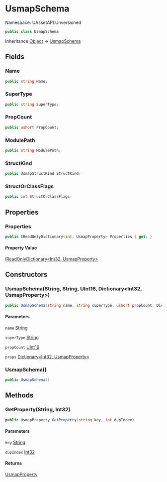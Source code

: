 # UsmapSchema

Namespace: UAssetAPI.Unversioned

```csharp
public class UsmapSchema
```

Inheritance [Object](https://docs.microsoft.com/en-us/dotnet/api/system.object) → [UsmapSchema](./uassetapi.unversioned.usmapschema.md)

## Fields

### **Name**

```csharp
public string Name;
```

### **SuperType**

```csharp
public string SuperType;
```

### **PropCount**

```csharp
public ushort PropCount;
```

### **ModulePath**

```csharp
public string ModulePath;
```

### **StructKind**

```csharp
public UsmapStructKind StructKind;
```

### **StructOrClassFlags**

```csharp
public int StructOrClassFlags;
```

## Properties

### **Properties**

```csharp
public IReadOnlyDictionary<int, UsmapProperty> Properties { get; }
```

#### Property Value

[IReadOnlyDictionary&lt;Int32, UsmapProperty&gt;](https://docs.microsoft.com/en-us/dotnet/api/system.collections.generic.ireadonlydictionary-2)<br>

## Constructors

### **UsmapSchema(String, String, UInt16, Dictionary&lt;Int32, UsmapProperty&gt;)**

```csharp
public UsmapSchema(string name, string superType, ushort propCount, Dictionary<int, UsmapProperty> props)
```

#### Parameters

`name` [String](https://docs.microsoft.com/en-us/dotnet/api/system.string)<br>

`superType` [String](https://docs.microsoft.com/en-us/dotnet/api/system.string)<br>

`propCount` [UInt16](https://docs.microsoft.com/en-us/dotnet/api/system.uint16)<br>

`props` [Dictionary&lt;Int32, UsmapProperty&gt;](https://docs.microsoft.com/en-us/dotnet/api/system.collections.generic.dictionary-2)<br>

### **UsmapSchema()**

```csharp
public UsmapSchema()
```

## Methods

### **GetProperty(String, Int32)**

```csharp
public UsmapProperty GetProperty(string key, int dupIndex)
```

#### Parameters

`key` [String](https://docs.microsoft.com/en-us/dotnet/api/system.string)<br>

`dupIndex` [Int32](https://docs.microsoft.com/en-us/dotnet/api/system.int32)<br>

#### Returns

[UsmapProperty](./uassetapi.unversioned.usmapproperty.md)<br>
